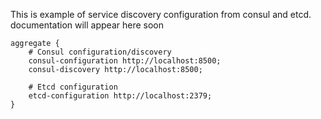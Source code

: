 This is example of service discovery configuration from consul and etcd.
documentation will appear here soon
```
aggregate {
    # Consul configuration/discovery
    consul-configuration http://localhost:8500;
    consul-discovery http://localhost:8500;

    # Etcd configuration
    etcd-configuration http://localhost:2379;
}
```
